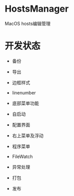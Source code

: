 # HostsManager
MacOS hosts编辑管理

# 开发状态

* 备份
* 导出
* 边框样式
* linenumber
* 底部菜单功能


* 自启动
* 配置界面

* 右上菜单及浮动
* 程序菜单
* FileWatch

* 异常处理

* 打包
* 发布
